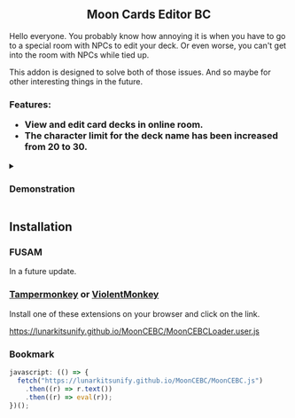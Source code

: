 <h2 align="center">
  Moon Cards Editor BC
</h2>

Hello everyone. 
You probably know how annoying it is when you have to go to a special room with NPCs to edit your deck. Or even worse, you can't get into the room with NPCs while tied up. 

This addon is designed to solve both of those issues. And so maybe for other interesting things in the future.

<h3>
  Features:

- View and edit card decks in online room.
- The character limit for the deck name has been increased from 20 to 30.
</h3>

<details>
  <summary><h3>Demonstration</h3></summary>
  
 ![openAddonWindow4](https://github.com/user-attachments/assets/2a12b656-c85c-40ac-8be3-68ac4b8043a8)
  
</details>

<h2>Installation</h2>

### FUSAM

In a future update.

### [Tampermonkey](https://chromewebstore.google.com/detail/tampermonkey/dhdgffkkebhmkfjojejmpbldmpobfkfo) or [ViolentMonkey](https://chromewebstore.google.com/detail/violentmonkey/jinjaccalgkegednnccohejagnlnfdag)

Install one of these extensions on your browser and click on the link.

https://lunarkitsunify.github.io/MoonCEBC/MoonCEBCLoader.user.js

### Bookmark

```javascript
javascript: (() => {
  fetch("https://lunarkitsunify.github.io/MoonCEBC/MoonCEBC.js")
    .then((r) => r.text())
    .then((r) => eval(r));
})();
```
